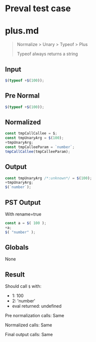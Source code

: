 # Preval test case

# plus.md

> Normalize > Unary > Typeof > Plus
>
> Typeof always returns a string

## Input

`````js filename=intro
$(typeof +$(100));
`````

## Pre Normal


`````js filename=intro
$(typeof +$(100));
`````

## Normalized


`````js filename=intro
const tmpCallCallee = $;
const tmpUnaryArg = $(100);
+tmpUnaryArg;
const tmpCalleeParam = `number`;
tmpCallCallee(tmpCalleeParam);
`````

## Output


`````js filename=intro
const tmpUnaryArg /*:unknown*/ = $(100);
+tmpUnaryArg;
$(`number`);
`````

## PST Output

With rename=true

`````js filename=intro
const a = $( 100 );
+a;
$( "number" );
`````

## Globals

None

## Result

Should call `$` with:
 - 1: 100
 - 2: 'number'
 - eval returned: undefined

Pre normalization calls: Same

Normalized calls: Same

Final output calls: Same
